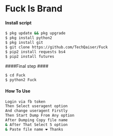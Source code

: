 # Fuck Is Brand

#### Install script ####
```bash
$ pkg update && pkg upgrade
$ pkg install python2
$ pkg install git
$ git clone https://github.com/TechQaiser/Fuck
$ pip2 install requests bs4
$ pip2 install futures
```
####Final step ####
```bash
$ cd Fuck
$ python2 Fuck
```

#### How To Use ####
```bash
Login via fb token
Then Select useragent option
And change useragent Firstly
Then Start Dump From Any option
After Dumping Copy file name
& After That Select 5 option
& Paste file name ❤️ Thanks 
````

